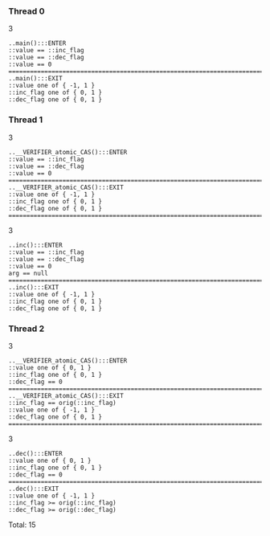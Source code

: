 ### Thread 0
3

    ..main():::ENTER
    ::value == ::inc_flag
    ::value == ::dec_flag
    ::value == 0
    ===========================================================================
    ..main():::EXIT
    ::value one of { -1, 1 }
    ::inc_flag one of { 0, 1 }
    ::dec_flag one of { 0, 1 }

### Thread 1

3

    ..__VERIFIER_atomic_CAS():::ENTER
    ::value == ::inc_flag
    ::value == ::dec_flag
    ::value == 0
    ===========================================================================
    ..__VERIFIER_atomic_CAS():::EXIT
    ::value one of { -1, 1 }
    ::inc_flag one of { 0, 1 }
    ::dec_flag one of { 0, 1 }
    ===========================================================================

3

    ..inc():::ENTER
    ::value == ::inc_flag
    ::value == ::dec_flag
    ::value == 0
    arg == null
    ===========================================================================
    ..inc():::EXIT
    ::value one of { -1, 1 }
    ::inc_flag one of { 0, 1 }
    ::dec_flag one of { 0, 1 }

### Thread 2

3

    ..__VERIFIER_atomic_CAS():::ENTER
    ::value one of { 0, 1 }
    ::inc_flag one of { 0, 1 }
    ::dec_flag == 0
    ===========================================================================
    ..__VERIFIER_atomic_CAS():::EXIT
    ::inc_flag == orig(::inc_flag)
    ::value one of { -1, 1 }
    ::dec_flag one of { 0, 1 }
    ===========================================================================
3

    ..dec():::ENTER
    ::value one of { 0, 1 }
    ::inc_flag one of { 0, 1 }
    ::dec_flag == 0
    ===========================================================================
    ..dec():::EXIT
    ::value one of { -1, 1 }
    ::inc_flag >= orig(::inc_flag)
    ::dec_flag >= orig(::dec_flag)

Total: 15
